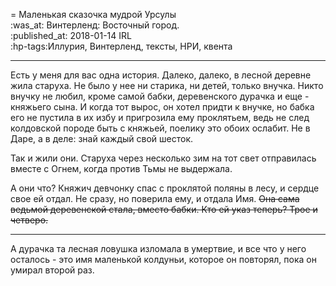 = Маленькая сказочка мудрой Урсулы  
:was_at: Винтерленд: Восточный город.  
:published_at: 2018-01-14 IRL  
:hp-tags:Иллурия, Винтерленд, тексты, НРИ, квента

------------
Есть у меня для вас одна история. Далеко, далеко, в лесной деревне жила старуха. Не было у нее ни старика, ни детей, только внучка. Никто внучку не любил, кроме самой бабки, деревенского дурачка и еще  - княжьего сына. И когда тот вырос, он хотел придти к внучке, но бабка его не пустила в их избу и пригрозила ему проклятьем, ведь не след колдовской породе быть с княжьей, поелику это обоих ослабит. Не в Даре, а в деле: знай каждый свой шесток. 

Так и жили они. Старуха через несколько зим на тот свет отправилась вместе с Огнем, когда против Тьмы не выдержала.

А они что? Княжич девчонку спас с проклятой поляны в лесу, и сердце свое ей отдал. Не сразу, но поверила ему, и отдала Имя.
 ~~Она сама ведьмой деревенской стала, вместо бабки. Кто ей указ теперь? Трое и четверо.~~ 


----------
А дурачка та лесная ловушка изломала в умертвие, и все что у него осталось - это имя маленькой колдуньи, которое он повторял, пока он умирал второй раз.

